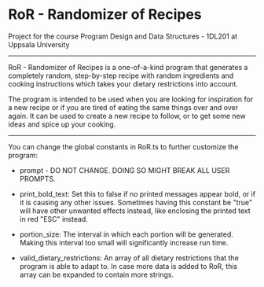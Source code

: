 # RoR - Randomizer of Recipes
Project for the course Program Design and Data Structures - 1DL201 
at Uppsala University

-------------------------------------------------------------------------------
RoR - Randomizer of Recipes is a one-of-a-kind program that
generates a completely random, step-by-step recipe with random ingredients
and cooking instructions which takes your dietary restrictions into account.

The program is intended to be used when you are looking for inspiration for
a new recipe or if you are tired of eating the same things over and over again.
It can be used to create a new recipe to follow, or to get some new
ideas and spice up your cooking.

-------------------------------------------------------------------------------
You can change the global constants in RoR.ts to further customize the program:
- prompt - DO NOT CHANGE. DOING SO MIGHT BREAK ALL USER PROMPTS.

- print_bold_text: Set this to false if no printed messages appear bold,
or if it is causing any other issues. Sometimes having this constant be "true"
will have other unwanted effects instead, like enclosing the printed text in
red "ESC" instead.

- portion_size: The interval in which each portion will be generated.
Making this interval too small will significantly increase run time.

- valid_dietary_restrictions: An array of all dietary restrictions that the
program is able to adapt to. In case more data is added to RoR, this array can
be expanded to contain more strings.